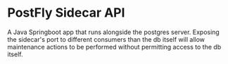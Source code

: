 # PostFly Sidecar API

A Java Springboot app that runs alongside the postgres server. Exposing the sidecar's port to different consumers than the db itself will allow maintenance actions to be performed without permitting access to the db itself.
